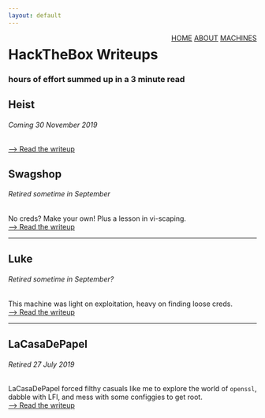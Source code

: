 ```yaml
---
layout: default
---
```

<html>
<div class="topnav">  
  <div style="float:right">
    <a href="https://yaboygmoney.github.io/htb/index.html">HOME</a>
    <a href="https://yaboygmoney.github.io/htb/about.html">ABOUT</a>
    <a href="https://yaboygmoney.github.io/htb/machines.html">MACHINES</a>
  </div>
</div>
</html>

# HackTheBox Writeups
### hours of effort summed up in a 3 minute read

## Heist
###### Coming 30 November 2019
[--> Read the writeup](https://yaboygmoney.github.io/htb/heist.html)

## Swagshop
###### Retired sometime in September
No creds? Make your own! Plus a lesson in vi-scaping.<BR>
[--> Read the writeup](https://yaboygmoney.github.io/htb/swagshop.html)
  
---

## Luke
###### Retired sometime in September?
This machine was light on exploitation, heavy on finding loose creds.<BR>
[--> Read the writeup](https://yaboygmoney.github.io/htb/luke.html)
  
---

## LaCasaDePapel
###### Retired 27 July 2019
LaCasaDePapel forced filthy casuals like me to explore the world of `openssl`, dabble with LFI, and mess with some configgies to get root.<BR>
[--> Read the writeup](https://yaboygmoney.github.io/htb/lcdp.html)
